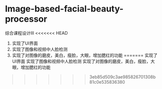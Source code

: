 # Image-based-facial-beauty-processor
综合课程设计Ⅲ
<<<<<<< HEAD
1. 实现了UI界面
2. 实现了图像和视频中人脸检测
3. 实现了对图像的磨皮，美白，瘦脸，大眼，增加腮红的功能
=======
实现了UI界面
实现了图像和视频中人脸检测
实现了对图像的磨皮，美白，瘦脸，大眼，增加腮红的功能
>>>>>>> 3eb85d509c3ae985826701308b81c0e535836380
